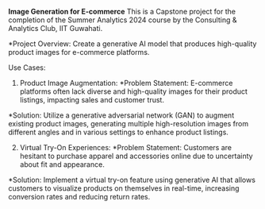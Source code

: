 **Image Generation for E-commerce**
This is a Capstone project for the completion of the Summer Analytics 2024 course by the Consulting & Analytics Club, IIT Guwahati.

*Project Overview: Create a generative AI model that produces high-quality product images for e-commerce platforms.

Use Cases:

1. Product Image Augmentation:
*Problem Statement: E-commerce platforms often lack diverse and high-quality images for their product listings, impacting sales and customer trust.

*Solution: Utilize a generative adversarial network (GAN) to augment existing product images, generating multiple high-resolution images from different angles and in various settings to enhance product listings.

2. Virtual Try-On Experiences:
*Problem Statement: Customers are hesitant to purchase apparel and accessories online due to uncertainty about fit and appearance.

*Solution: Implement a virtual try-on feature using generative AI that allows customers to visualize products on themselves in real-time, increasing conversion rates and reducing return rates.
